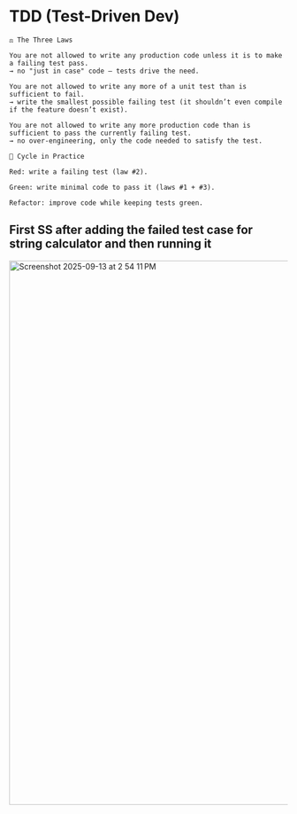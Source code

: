 # TDD (Test-Driven Dev)

```
⚖️ The Three Laws

You are not allowed to write any production code unless it is to make a failing test pass.
→ no "just in case" code — tests drive the need.

You are not allowed to write any more of a unit test than is sufficient to fail.
→ write the smallest possible failing test (it shouldn’t even compile if the feature doesn’t exist).

You are not allowed to write any more production code than is sufficient to pass the currently failing test.
→ no over-engineering, only the code needed to satisfy the test.
```

```
🔄 Cycle in Practice

Red: write a failing test (law #2).

Green: write minimal code to pass it (laws #1 + #3).

Refactor: improve code while keeping tests green.
````

## First SS after adding the failed test case for string calculator and then running it

<img width="1512" height="982" alt="Screenshot 2025-09-13 at 2 54 11 PM" src="https://github.com/user-attachments/assets/18ad30b2-3d88-4f4d-96b1-c45de54be892" />



